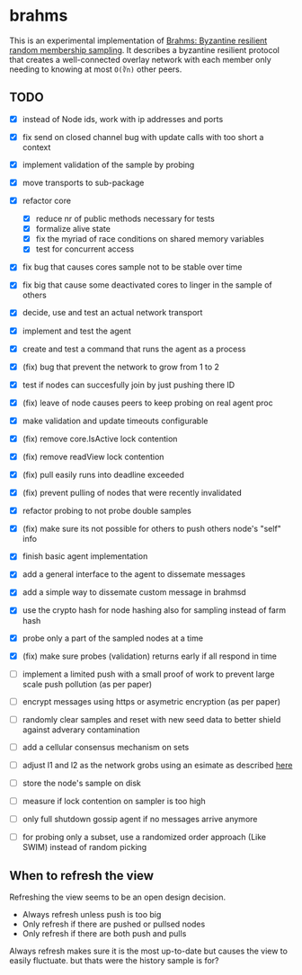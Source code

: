 # brahms
This is an experimental implementation of [Brahms: Byzantine resilient random membership sampling](https://www.cs.technion.ac.il/~gabik/publications/Brahms-COMNET.pdf). It describes a byzantine resilient protocol that creates a well-connected overlay network with each member only needing to knowing at most `O(∛n)` other peers.

## TODO
- [x] instead of Node ids, work with ip addresses and ports
- [x] fix send on closed channel bug with update calls with too short a context
- [x] implement validation of the sample by probing
- [x] move transports to sub-package
- [x] refactor core
  - [x] reduce nr of public methods necessary for tests
  - [x] formalize alive state
  - [x] fix the myriad of race conditions on shared memory variables
  - [x] test for concurrent access
- [x] fix bug that causes cores sample not to be stable over time
- [x] fix big that cause some deactivated cores to linger in the sample of others
- [x] decide, use and test an actual network transport
- [x] implement and test the agent
- [x] create and test a command that runs the agent as a process
- [x] (fix) bug that prevent the network to grow from 1 to 2
- [x] test if nodes can succesfully join by just pushing there ID
- [x] (fix) leave of node causes peers to keep probing on real agent proc
- [x] make validation and update timeouts configurable
- [x] (fix) remove core.IsActive lock contention
- [x] (fix) remove readView lock contention
- [x] (fix) pull easily runs into deadline exceeded
- [x] (fix) prevent pulling of nodes that were recently invalidated
- [x] refactor probing to not probe double samples
- [x] (fix) make sure its not possible for others to push others node's "self" info
- [x] finish basic agent implementation
- [x] add a general interface to the agent to dissemate messages
- [x] add a simple way to dissemate custom message in brahmsd
- [x] use the crypto hash for node hashing also for sampling instead of farm hash
- [x] probe only a part of the sampled nodes at a time
- [x] (fix) make sure probes (validation) returns early if all respond in time

- [ ] implement a limited push with a small proof of work to prevent large scale push pollution (as per paper)
- [ ] encrypt messages using https or asymetric encryption (as per paper)

- [ ] randomly clear samples and reset with new seed data to better shield against adverary contamination
- [ ] add a cellular consensus mechanism on sets
- [ ] adjust l1 and l2 as the network grobs using an esimate as described [here](https://research.neustar.biz/2012/07/09/sketch-of-the-day-k-minimum-values/)
- [ ] store the node's sample on disk
- [ ] measure if lock contention on sampler is too high
- [ ] only full shutdown gossip agent if no messages arrive anymore
- [ ] for probing only a subset, use a randomized order approach (Like SWIM) instead of random picking

## When to refresh the view
Refreshing the view seems to be an open design decision.
- Always refresh unless push is too big
- Only refresh if there are pushed or pullsed nodes
- Only refresh if there are both push and pulls

Always refresh makes sure it is the most up-to-date but causes the view to
easily fluctuate. but thats were the history sample is for?
